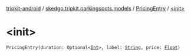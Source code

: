 [tripkit-android](../../index.md) / [skedgo.tripkit.parkingspots.models](../index.md) / [PricingEntry](index.md) / [&lt;init&gt;](./-init-.md)

# &lt;init&gt;

`PricingEntry(duration: Optional<`[`Int`](https://kotlinlang.org/api/latest/jvm/stdlib/kotlin/-int/index.html)`>, label: `[`String`](https://kotlinlang.org/api/latest/jvm/stdlib/kotlin/-string/index.html)`, price: `[`Float`](https://kotlinlang.org/api/latest/jvm/stdlib/kotlin/-float/index.html)`)`